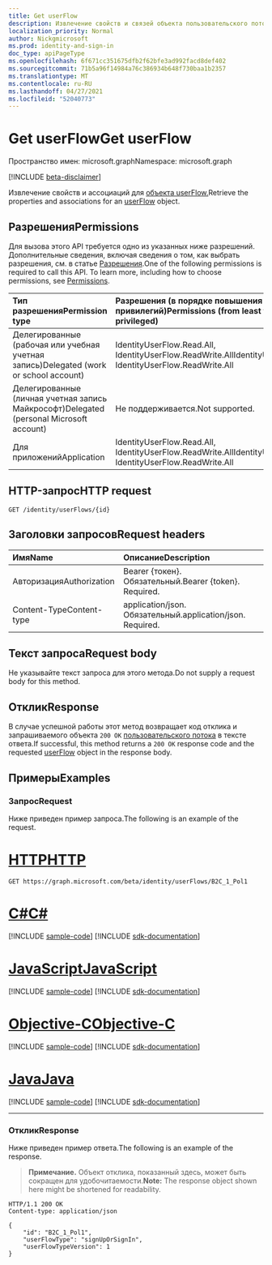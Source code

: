 ```yaml
---
title: Get userFlow
description: Извлечение свойств и связей объекта пользовательского потока.
localization_priority: Normal
author: Nickgmicrosoft
ms.prod: identity-and-sign-in
doc_type: apiPageType
ms.openlocfilehash: 6f671cc351675dfb2f62bfe3ad992facd8def402
ms.sourcegitcommit: 71b5a96f14984a76c386934b648f730baa1b2357
ms.translationtype: MT
ms.contentlocale: ru-RU
ms.lasthandoff: 04/27/2021
ms.locfileid: "52040773"
---
```

# <a name="get-userflow"></a><span data-ttu-id="20d1a-103">Get userFlow</span><span class="sxs-lookup"><span data-stu-id="20d1a-103">Get userFlow</span></span>

<span data-ttu-id="20d1a-104">Пространство имен: microsoft.graph</span><span class="sxs-lookup"><span data-stu-id="20d1a-104">Namespace: microsoft.graph</span></span>

[!INCLUDE [beta-disclaimer](../../includes/beta-disclaimer.md)]

<span data-ttu-id="20d1a-105">Извлечение свойств и ассоциаций для [объекта userFlow.](../resources/identityuserflow.md)</span><span class="sxs-lookup"><span data-stu-id="20d1a-105">Retrieve the properties and associations for an [userFlow](../resources/identityuserflow.md) object.</span></span>

## <a name="permissions"></a><span data-ttu-id="20d1a-106">Разрешения</span><span class="sxs-lookup"><span data-stu-id="20d1a-106">Permissions</span></span>

<span data-ttu-id="20d1a-p101">Для вызова этого API требуется одно из указанных ниже разрешений. Дополнительные сведения, включая сведения о том, как выбрать разрешения, см. в статье [Разрешения](/graph/permissions-reference).</span><span class="sxs-lookup"><span data-stu-id="20d1a-p101">One of the following permissions is required to call this API. To learn more, including how to choose permissions, see [Permissions](/graph/permissions-reference).</span></span>

| <span data-ttu-id="20d1a-109">Тип разрешения</span><span class="sxs-lookup"><span data-stu-id="20d1a-109">Permission type</span></span>                        | <span data-ttu-id="20d1a-110">Разрешения (в порядке повышения привилегий)</span><span class="sxs-lookup"><span data-stu-id="20d1a-110">Permissions (from least to most privileged)</span></span> |
|:---------------------------------------|:--------------------------------------------|
| <span data-ttu-id="20d1a-111">Делегированные (рабочая или учебная учетная запись)</span><span class="sxs-lookup"><span data-stu-id="20d1a-111">Delegated (work or school account)</span></span>     | <span data-ttu-id="20d1a-112">IdentityUserFlow.Read.All, IdentityUserFlow.ReadWrite.All</span><span class="sxs-lookup"><span data-stu-id="20d1a-112">IdentityUserFlow.Read.All, IdentityUserFlow.ReadWrite.All</span></span> |
| <span data-ttu-id="20d1a-113">Делегированные (личная учетная запись Майкрософт)</span><span class="sxs-lookup"><span data-stu-id="20d1a-113">Delegated (personal Microsoft account)</span></span> | <span data-ttu-id="20d1a-114">Не поддерживается.</span><span class="sxs-lookup"><span data-stu-id="20d1a-114">Not supported.</span></span> |
| <span data-ttu-id="20d1a-115">Для приложений</span><span class="sxs-lookup"><span data-stu-id="20d1a-115">Application</span></span>                            | <span data-ttu-id="20d1a-116">IdentityUserFlow.Read.All, IdentityUserFlow.ReadWrite.All</span><span class="sxs-lookup"><span data-stu-id="20d1a-116">IdentityUserFlow.Read.All, IdentityUserFlow.ReadWrite.All</span></span> |

## <a name="http-request"></a><span data-ttu-id="20d1a-117">HTTP-запрос</span><span class="sxs-lookup"><span data-stu-id="20d1a-117">HTTP request</span></span>

<!-- { "blockType": "ignored" } -->

```http
GET /identity/userFlows/{id}
```

## <a name="request-headers"></a><span data-ttu-id="20d1a-118">Заголовки запросов</span><span class="sxs-lookup"><span data-stu-id="20d1a-118">Request headers</span></span>

| <span data-ttu-id="20d1a-119">Имя</span><span class="sxs-lookup"><span data-stu-id="20d1a-119">Name</span></span>      |<span data-ttu-id="20d1a-120">Описание</span><span class="sxs-lookup"><span data-stu-id="20d1a-120">Description</span></span>|
|:----------|:----------|
| <span data-ttu-id="20d1a-121">Авторизация</span><span class="sxs-lookup"><span data-stu-id="20d1a-121">Authorization</span></span> | <span data-ttu-id="20d1a-p102">Bearer {токен}. Обязательный.</span><span class="sxs-lookup"><span data-stu-id="20d1a-p102">Bearer {token}. Required.</span></span> |
| <span data-ttu-id="20d1a-124">Content-Type</span><span class="sxs-lookup"><span data-stu-id="20d1a-124">Content-type</span></span> | <span data-ttu-id="20d1a-p103">application/json. Обязательный.</span><span class="sxs-lookup"><span data-stu-id="20d1a-p103">application/json. Required.</span></span> |

## <a name="request-body"></a><span data-ttu-id="20d1a-127">Текст запроса</span><span class="sxs-lookup"><span data-stu-id="20d1a-127">Request body</span></span>

<span data-ttu-id="20d1a-128">Не указывайте текст запроса для этого метода.</span><span class="sxs-lookup"><span data-stu-id="20d1a-128">Do not supply a request body for this method.</span></span>

## <a name="response"></a><span data-ttu-id="20d1a-129">Отклик</span><span class="sxs-lookup"><span data-stu-id="20d1a-129">Response</span></span>

<span data-ttu-id="20d1a-130">В случае успешной работы этот метод возвращает код отклика и запрашиваемого объекта `200 OK` [пользовательского потока](../resources/identityuserflow.md) в тексте ответа.</span><span class="sxs-lookup"><span data-stu-id="20d1a-130">If successful, this method returns a `200 OK` response code and the requested [userFlow](../resources/identityuserflow.md) object in the response body.</span></span>

## <a name="examples"></a><span data-ttu-id="20d1a-131">Примеры</span><span class="sxs-lookup"><span data-stu-id="20d1a-131">Examples</span></span>

### <a name="request"></a><span data-ttu-id="20d1a-132">Запрос</span><span class="sxs-lookup"><span data-stu-id="20d1a-132">Request</span></span>

<span data-ttu-id="20d1a-133">Ниже приведен пример запроса.</span><span class="sxs-lookup"><span data-stu-id="20d1a-133">The following is an example of the request.</span></span>

# <a name="http"></a>[<span data-ttu-id="20d1a-134">HTTP</span><span class="sxs-lookup"><span data-stu-id="20d1a-134">HTTP</span></span>](#tab/http)
<!-- {
  "blockType": "request",
  "name": "get_identityuserflow"
}-->

```msgraph-interactive
GET https://graph.microsoft.com/beta/identity/userFlows/B2C_1_Pol1
```
# <a name="c"></a>[<span data-ttu-id="20d1a-135">C#</span><span class="sxs-lookup"><span data-stu-id="20d1a-135">C#</span></span>](#tab/csharp)
[!INCLUDE [sample-code](../includes/snippets/csharp/get-identityuserflow-csharp-snippets.md)]
[!INCLUDE [sdk-documentation](../includes/snippets/snippets-sdk-documentation-link.md)]

# <a name="javascript"></a>[<span data-ttu-id="20d1a-136">JavaScript</span><span class="sxs-lookup"><span data-stu-id="20d1a-136">JavaScript</span></span>](#tab/javascript)
[!INCLUDE [sample-code](../includes/snippets/javascript/get-identityuserflow-javascript-snippets.md)]
[!INCLUDE [sdk-documentation](../includes/snippets/snippets-sdk-documentation-link.md)]

# <a name="objective-c"></a>[<span data-ttu-id="20d1a-137">Objective-C</span><span class="sxs-lookup"><span data-stu-id="20d1a-137">Objective-C</span></span>](#tab/objc)
[!INCLUDE [sample-code](../includes/snippets/objc/get-identityuserflow-objc-snippets.md)]
[!INCLUDE [sdk-documentation](../includes/snippets/snippets-sdk-documentation-link.md)]

# <a name="java"></a>[<span data-ttu-id="20d1a-138">Java</span><span class="sxs-lookup"><span data-stu-id="20d1a-138">Java</span></span>](#tab/java)
[!INCLUDE [sample-code](../includes/snippets/java/get-identityuserflow-java-snippets.md)]
[!INCLUDE [sdk-documentation](../includes/snippets/snippets-sdk-documentation-link.md)]

---


### <a name="response"></a><span data-ttu-id="20d1a-139">Отклик</span><span class="sxs-lookup"><span data-stu-id="20d1a-139">Response</span></span>

<span data-ttu-id="20d1a-140">Ниже приведен пример ответа.</span><span class="sxs-lookup"><span data-stu-id="20d1a-140">The following is an example of the response.</span></span>

> <span data-ttu-id="20d1a-141">**Примечание.** Объект отклика, показанный здесь, может быть сокращен для удобочитаемости.</span><span class="sxs-lookup"><span data-stu-id="20d1a-141">**Note:** The response object shown here might be shortened for readability.</span></span>

<!-- {
  "blockType": "response",
  "truncated": true,
  "@odata.type": "microsoft.graph.UserFlow"
} -->

```http
HTTP/1.1 200 OK
Content-type: application/json

{
    "id": "B2C_1_Pol1",
    "userFlowType": "signUpOrSignIn",
    "userFlowTypeVersion": 1
}
```

<!-- uuid: 16cd6b66-4b1a-43a1-adaf-3a886856ed98
2019-02-04 14:57:30 UTC -->
<!-- {
  "type": "#page.annotation",
  "description": "Get UserFlow",
  "keywords": "",
  "section": "documentation",
  "tocPath": "",
   "suppressions": [
    "Error: get_identityuserflow/userFlowTypeVersion:\r\n      Expected type Single but actual was Int64. Property: userFlowTypeVersion, actual value: '1'"
  ]
}-->


